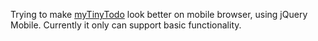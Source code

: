Trying to make [myTinyTodo](http://www.mytinytodo.net) look better on mobile browser, using jQuery Mobile. Currently it only can support basic functionality.

